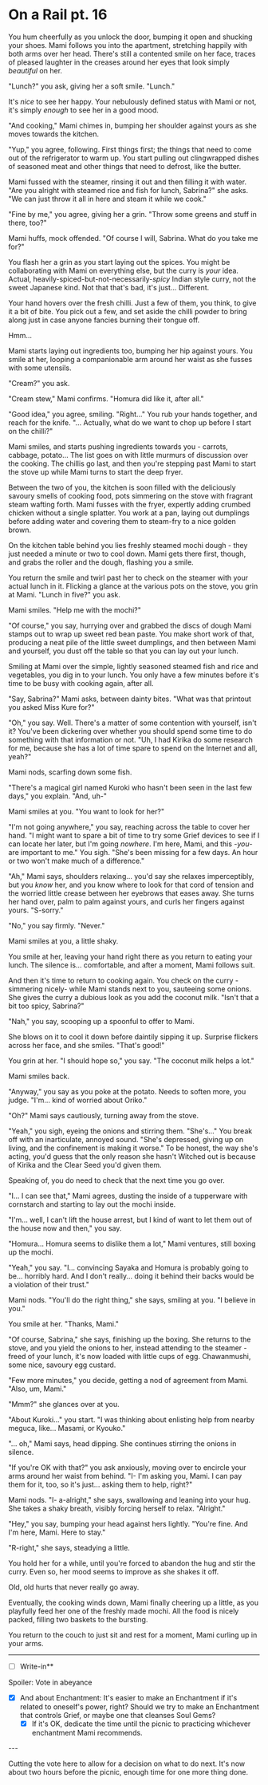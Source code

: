# On a Rail pt. 16

You hum cheerfully as you unlock the door, bumping it open and shucking your shoes. Mami follows you into the apartment, stretching happily with both arms over her head. There's still a contented smile on her face, traces of pleased laughter in the creases around her eyes that look simply *beautiful* on her.

"Lunch?" you ask, giving her a soft smile. "Lunch."

It's *nice* to see her happy. Your nebulously defined status with Mami or not, it's simply *enough* to see her in a good mood.

"And cooking," Mami chimes in, bumping her shoulder against yours as she moves towards the kitchen.

"Yup," you agree, following. First things first; the things that need to come out of the refrigerator to warm up. You start pulling out clingwrapped dishes of seasoned meat and other things that need to defrost, like the butter.

Mami fussed with the steamer, rinsing it out and then filling it with water. "Are you alright with steamed rice and fish for lunch, Sabrina?" she asks. "We can just throw it all in here and steam it while we cook."

"Fine by me," you agree, giving her a grin. "Throw some greens and stuff in there, too?"

Mami huffs, mock offended. "Of course I will, Sabrina. What do you take me for?"

You flash her a grin as you start laying out the spices. You might be collaborating with Mami on everything else, but the curry is *your* idea. Actual, heavily-spiced-but-not-necessarily-*spicy* Indian style curry, not the sweet Japanese kind. Not that that's bad, it's just... Different.

Your hand hovers over the fresh chilli. Just a few of them, you think, to give it a bit of bite. You pick out a few, and set aside the chilli powder to bring along just in case anyone fancies burning their tongue off.

Hmm...

Mami starts laying out ingredients too, bumping her hip against yours. You smile at her, looping a companionable arm around her waist as she fusses with some utensils.

"Cream?" you ask.

"Cream stew," Mami confirms. "Homura did like it, after all."

"Good idea," you agree, smiling. "Right..." You rub your hands together, and reach for the knife. "... Actually, what do we want to chop up before I start on the chilli?"

Mami smiles, and starts pushing ingredients towards you - carrots, cabbage, potato... The list goes on with little murmurs of discussion over the cooking. The chillis go last, and then you're stepping past Mami to start the stove up while Mami turns to start the deep fryer.

Between the two of you, the kitchen is soon filled with the deliciously savoury smells of cooking food, pots simmering on the stove with fragrant steam wafting forth. Mami fusses with the fryer, expertly adding crumbed chicken without a single splatter. You work at a pan, laying out dumplings before adding water and covering them to steam-fry to a nice golden brown.

On the kitchen table behind you lies freshly steamed mochi dough - they just needed a minute or two to cool down. Mami gets there first, though, and grabs the roller and the dough, flashing you a smile.

You return the smile and twirl past her to check on the steamer with your actual lunch in it. Flicking a glance at the various pots on the stove, you grin at Mami. "Lunch in five?" you ask.

Mami smiles. "Help me with the mochi?"

"Of course," you say, hurrying over and grabbed the discs of dough Mami stamps out to wrap up sweet red bean paste. You make short work of that, producing a neat pile of the little sweet dumplings, and then between Mami and yourself, you dust off the table so that you can lay out your lunch.

Smiling at Mami over the simple, lightly seasoned steamed fish and rice and vegetables, you dig in to your lunch. You only have a few minutes before it's time to be busy with cooking again, after all.

"Say, Sabrina?" Mami asks, between dainty bites. "What was that printout you asked Miss Kure for?"

"Oh," you say. Well. There's a matter of some contention with yourself, isn't it? You've been dickering over whether you should spend some time to do something with that information or not. "Uh, I had Kirika do some research for me, because she has a lot of time spare to spend on the Internet and all, yeah?"

Mami nods, scarfing down some fish.

"There's a magical girl named Kuroki who hasn't been seen in the last few days," you explain. "And, uh-"

Mami smiles at you. "You want to look for her?"

"I'm not going anywhere," you say, reaching across the table to cover her hand. "I might want to spare a bit of time to try some Grief devices to see if I can locate her later, but I'm going *nowhere*. I'm here, Mami, and this -*you*- are important to me." You sigh. "She's been missing for a few days. An hour or two won't make much of a difference."

"Ah," Mami says, shoulders relaxing... you'd say she relaxes imperceptibly, but you *know* her, and you know where to look for that cord of tension and the worried little crease between her eyebrows that eases away. She turns her hand over, palm to palm against yours, and curls her fingers against yours. "S-sorry."

"No," you say firmly. "Never."

Mami smiles at you, a little shaky.

You smile at her, leaving your hand right there as you return to eating your lunch. The silence is... comfortable, and after a moment, Mami follows suit.

And then it's time to return to cooking again. You check on the curry -simmering nicely- while Mami stands next to you, sauteeing some onions. She gives the curry a dubious look as you add the coconut milk. "Isn't that a bit too spicy, Sabrina?"

"Nah," you say, scooping up a spoonful to offer to Mami.

She blows on it to cool it down before daintily sipping it up. Surprise flickers across her face, and she smiles. "That's good!"

You grin at her. "I should hope so," you say. "The coconut milk helps a lot."

Mami smiles back.

"Anyway," you say as you poke at the potato. Needs to soften more, you judge. "I'm... kind of worried about Oriko."

"Oh?" Mami says cautiously, turning away from the stove.

"Yeah," you sigh, eyeing the onions and stirring them. "She's..." You break off with an inarticulate, annoyed sound. "She's depressed, giving up on living, and the confinement is making it worse." To be honest, the way she's acting, you'd guess that the only reason she hasn't Witched out is because of Kirika and the Clear Seed you'd given them.

Speaking of, you do need to check that the next time you go over.

"I... I can see that," Mami agrees, dusting the inside of a tupperware with cornstarch and starting to lay out the mochi inside.

"I'm... well, I can't lift the house arrest, but I kind of want to let them out of the house now and then," you say.

"Homura... Homura seems to dislike them a lot," Mami ventures, still boxing up the mochi.

"Yeah," you say. "I... convincing Sayaka and Homura is probably going to be... horribly hard. And I don't really... doing it behind their backs would be a violation of their trust."

Mami nods. "You'll do the right thing," she says, smiling at you. "I believe in you."

You smile at her. "Thanks, Mami."

"Of course, Sabrina," she says, finishing up the boxing. She returns to the stove, and you yield the onions to her, instead attending to the steamer - freed of your lunch, it's now loaded with little cups of egg. Chawanmushi, some nice, savoury egg custard.

"Few more minutes," you decide, getting a nod of agreement from Mami. "Also, um, Mami."

"Mmm?" she glances over at you.

"About Kuroki..." you start. "I was thinking about enlisting help from nearby meguca, like... Masami, or Kyouko."

"... oh," Mami says, head dipping. She continues stirring the onions in silence.

"If you're OK with that?" you ask anxiously, moving over to encircle your arms around her waist from behind. "I- I'm asking you, Mami. I can pay them for it, too, so it's just... asking them to help, right?"

Mami nods. "I- a-alright," she says, swallowing and leaning into your hug. She takes a shaky breath, visibly forcing herself to relax. "Alright."

"Hey," you say, bumping your head against hers lightly. "You're fine. And I'm here, Mami. Here to stay."

"R-right," she says, steadying a little.

You hold her for a while, until you're forced to abandon the hug and stir the curry. Even so, her mood seems to improve as she shakes it off.

Old, old hurts that never really go away.

Eventually, the cooking winds down, Mami finally cheering up a little, as you playfully feed her one of the freshly made mochi. All the food is nicely packed, filling two baskets to the bursting.

You return to the couch to just sit and rest for a moment, Mami curling up in your arms.

---

- [ ] Write-in**

Spoiler: Vote in abeyance

- [x] And about Enchantment: It's easier to make an Enchantment if it's related to oneself's power, right? Should we try to make an Enchantment that controls Grief, or maybe one that cleanses Soul Gems?
  - [x] If it's OK, dedicate the time until the picnic to practicing whichever enchantment Mami recommends.

---​

Cutting the vote here to allow for a decision on what to do next. It's now about two hours before the picnic, enough time for one more thing done.
